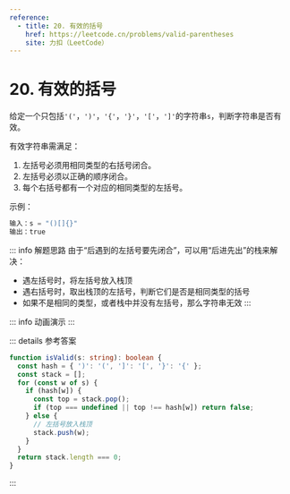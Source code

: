 ```yaml
---
reference:
  - title: 20. 有效的括号
    href: https://leetcode.cn/problems/valid-parentheses
    site: 力扣（LeetCode）
---
```


# 20. 有效的括号

给定一个只包括`'('`，`')'`，`'{'`，`'}'`，`'['`，`']'`的字符串`s`，判断字符串是否有效。

有效字符串需满足：

1. 左括号必须用相同类型的右括号闭合。
2. 左括号必须以正确的顺序闭合。
3. 每个右括号都有一个对应的相同类型的左括号。

示例：

```js
输入：s = "()[]{}"
输出：true
```

::: info 解题思路
由于“后遇到的左括号要先闭合”，可以用“后进先出”的栈来解决：

- 遇左括号时，将左括号放入栈顶
- 遇右括号时，取出栈顶的左括号，判断它们是否是相同类型的括号
- 如果不是相同的类型，或者栈中并没有左括号，那么字符串无效
:::

<script setup>
import Demo from './demos/20.vue';
</script>

::: info 动画演示
<Demo />
:::

::: details 参考答案
```ts
function isValid(s: string): boolean {
  const hash = { ')': '(', ']': '[', '}': '{' };
  const stack = [];
  for (const w of s) {
    if (hash[w]) {
      const top = stack.pop();
      if (top === undefined || top !== hash[w]) return false;
    } else {
      // 左括号放入栈顶
      stack.push(w);
    }
  }
  return stack.length === 0;
}
```
:::
